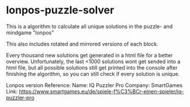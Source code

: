 # lonpos-puzzle-solver
This is a algorithm to calculate all unique solutions in the puzzle- and mindgame "lonpos"

This also includes rotated and mirrored versions of each block.

Every thousand new solutions get generated in a html file for a better overview.
Unfortunately, the last <1000 solutions wont get sended into a html file, but all possible solutions still get printed into the console after finishing the algorithm, so you can still check if every solution is unique.


Lonpos version Reference:
Name: IQ Puzzler Pro
Company: SmartGames
Link: https://www.smartgames.eu/de/spiele-f%C3%BCr-einen-spieler/iq-puzzler-pro
